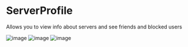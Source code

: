 # ServerProfile

Allows you to view info about servers and see friends and blocked users

![image](https://github.com/metroite/Vencord/assets/45497981/a49783b5-e8fc-41d8-968f-58600e9f6580)
![image](https://github.com/metroite/Vencord/assets/45497981/5efc158a-e671-4196-a15a-77edf79a2630)
![image](https://github.com/metroite/Vencord/assets/45497981/f43be943-6dc4-4232-9709-fbeb382d8e54)
